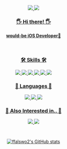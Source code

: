 <div align = "center">
<a href="https://velog.io/@ffalswo2"><img src="https://img.shields.io/badge/DevBlog-6799FF?style=flat-square&logo=Micro.blog&logoColor=white"/> 
<!--   <a href="https://www.notion.so/Hong-Eunho-d4340f6dfdce4c30a41750d82281cebd"><img src="https://img.shields.io/badge/Notion-000000?style=flat-square&logo=Notion&logoColor=white"/> --> <a href="mailto:scott091098@gmail.com"> <img src="https://img.shields.io/badge/Gmail-D44638?style=flat-square&logo=Gmail&logoColor=white"/>


### 🖐 Hi there! 🖐
#### would-be iOS Developer🍎

<br/>

### 🛠 Skills 🛠
<img src="https://img.shields.io/badge/iOS-000000?style=flat-square&logo=iOS&logoColor=white"/> <img src="https://img.shields.io/badge/Swift-FA7343?style=flat-square&logo=Swift&logoColor=white"/> <img src="https://img.shields.io/badge/firebase-FFCA28?style=flat-square&logo=firebase&logoColor=orange">   <img src="https://img.shields.io/badge/node.js-339933?style=flat-square&logo=Node.js&logoColor=white"> <img src="https://img.shields.io/badge/MySQL-4479A1?style=flat-square&logo=MySQL&logoColor=white"/> 
<img src="https://img.shields.io/badge/amazonaws-232F3E?style=flat-square&logo=amazonaws&logoColor=white"></br>


### 📖 Languages 📖
<img src="https://img.shields.io/badge/Swift-FA7343?style=flat-square&logo=Swift&logoColor=white"/> <img src="https://img.shields.io/badge/Python-31A8FF?style=flat-square&logo=Python&logoColor=white"/> <img src="https://img.shields.io/badge/Javascript-007396?style=flat-square&logo=Javascript&logoColor=white"/> 

### 🤔 Also Interested in.. 🤔
<img src="https://img.shields.io/badge/SwiftUI-F05138?style=flat-square&logo=SwiftUI&logoColor=white"/> <img src="https://img.shields.io/badge/RxSwift-F84AAD?style=flat-square&logoColor=white"/>
  
<br/>

![ffalswo2's GitHub stats](https://github-readme-stats.vercel.app/api?username=ffalswo2&show_icons=true&theme=radical)
<!-- [![Solved.ac
프로필](http://mazassumnida.wtf/api/v2/generate_badge?boj=scott0910)](https://solved.ac/scott0910) -->
</div> 
